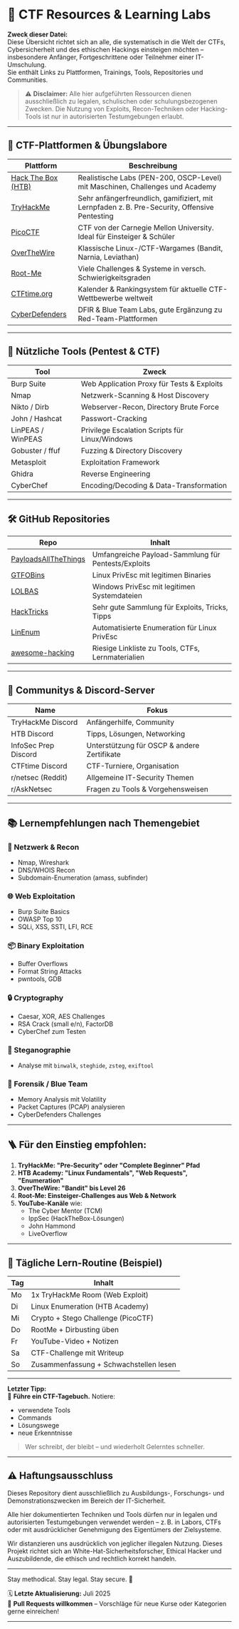 # 🧠 CTF Resources & Learning Labs

**Zweck dieser Datei:**  
Diese Übersicht richtet sich an alle, die systematisch in die Welt der CTFs, Cybersicherheit und des ethischen Hackings einsteigen möchten – insbesondere Anfänger, Fortgeschrittene oder Teilnehmer einer IT-Umschulung.  
Sie enthält Links zu Plattformen, Trainings, Tools, Repositories und Communities.

> ⚠️ **Disclaimer:** Alle hier aufgeführten Ressourcen dienen ausschließlich zu legalen, schulischen oder schulungsbezogenen Zwecken. Die Nutzung von Exploits, Recon-Techniken oder Hacking-Tools ist nur in autorisierten Testumgebungen erlaubt.

---

## 🧪 CTF-Plattformen & Übungslabore

| Plattform      | Beschreibung                                                   |
|----------------|----------------------------------------------------------------|
| [Hack The Box (HTB)](https://www.hackthebox.com/) | Realistische Labs (PEN-200, OSCP-Level) mit Maschinen, Challenges und Academy |
| [TryHackMe](https://tryhackme.com/)        | Sehr anfängerfreundlich, gamifiziert, mit Lernpfaden z. B. Pre-Security, Offensive Pentesting |
| [PicoCTF](https://picoctf.org)             | CTF von der Carnegie Mellon University. Ideal für Einsteiger & Schüler |
| [OverTheWire](https://overthewire.org/wargames/) | Klassische Linux-/CTF-Wargames (Bandit, Narnia, Leviathan) |
| [Root-Me](https://www.root-me.org/)        | Viele Challenges & Systeme in versch. Schwierigkeitsgraden |
| [CTFtime.org](https://ctftime.org/)        | Kalender & Rankingsystem für aktuelle CTF-Wettbewerbe weltweit |
| [CyberDefenders](https://cyberdefenders.org/) | DFIR & Blue Team Labs, gute Ergänzung zu Red-Team-Plattformen |

---

## 🧰 Nützliche Tools (Pentest & CTF)

| Tool           | Zweck                                         |
|----------------|-----------------------------------------------|
| Burp Suite     | Web Application Proxy für Tests & Exploits    |
| Nmap           | Netzwerk-Scanning & Host Discovery            |
| Nikto / Dirb   | Webserver-Recon, Directory Brute Force        |
| John / Hashcat | Passwort-Cracking                            |
| LinPEAS / WinPEAS | Privilege Escalation Scripts für Linux/Windows |
| Gobuster / ffuf| Fuzzing & Directory Discovery                 |
| Metasploit     | Exploitation Framework                        |
| Ghidra         | Reverse Engineering                           |
| CyberChef      | Encoding/Decoding & Data-Transformation       |

---

## 🛠️ GitHub Repositories

| Repo                                                   | Inhalt                                               |
|--------------------------------------------------------|------------------------------------------------------|
| [PayloadsAllTheThings](https://github.com/swisskyrepo/PayloadsAllTheThings) | Umfangreiche Payload-Sammlung für Pentests/Exploits |
| [GTFOBins](https://gtfobins.github.io/)                | Linux PrivEsc mit legitimen Binaries                |
| [LOLBAS](https://lolbas-project.github.io/)            | Windows PrivEsc mit legitimen Systemdateien         |
| [HackTricks](https://book.hacktricks.xyz/)             | Sehr gute Sammlung für Exploits, Tricks, Tipps      |
| [LinEnum](https://github.com/rebootuser/LinEnum)       | Automatisierte Enumeration für Linux PrivEsc        |
| [awesome-hacking](https://github.com/Hack-with-Github/Awesome-Hacking) | Riesige Linkliste zu Tools, CTFs, Lernmaterialien   |

---

## 💬 Communitys & Discord-Server

| Name                  | Fokus                            |
|-----------------------|----------------------------------|
| TryHackMe Discord     | Anfängerhilfe, Community         |
| HTB Discord           | Tipps, Lösungen, Networking      |
| InfoSec Prep Discord  | Unterstützung für OSCP & andere Zertifikate |
| CTFtime Discord       | CTF-Turniere, Organisation       |
| r/netsec (Reddit)     | Allgemeine IT-Security Themen    |
| r/AskNetsec           | Fragen zu Tools & Vorgehensweisen|

---

## 📚 Lernempfehlungen nach Themengebiet

### 🛜 Netzwerk & Recon

- Nmap, Wireshark
- DNS/WHOIS Recon
- Subdomain-Enumeration (amass, subfinder)

### 🌐 Web Exploitation

- Burp Suite Basics
- OWASP Top 10
- SQLi, XSS, SSTI, LFI, RCE

### 📦 Binary Exploitation

- Buffer Overflows
- Format String Attacks
- pwntools, GDB

### 🔒 Cryptography

- Caesar, XOR, AES Challenges
- RSA Crack (small e/n), FactorDB
- CyberChef zum Testen

### 🧠 Steganographie

- Analyse mit `binwalk`, `steghide`, `zsteg`, `exiftool`

### 🧬 Forensik / Blue Team

- Memory Analysis mit Volatility
- Packet Captures (PCAP) analysieren
- CyberDefenders Challenges

---

## 🪜 Für den Einstieg empfohlen:

1. **TryHackMe: "Pre-Security" oder "Complete Beginner" Pfad**  
2. **HTB Academy: "Linux Fundamentals", "Web Requests", "Enumeration"**
3. **OverTheWire: "Bandit" bis Level 26**
4. **Root-Me: Einsteiger-Challenges aus Web & Network**
5. **YouTube-Kanäle** wie:
   - The Cyber Mentor (TCM)
   - IppSec (HackTheBox-Lösungen)
   - John Hammond
   - LiveOverflow

---

## 🧭 Tägliche Lern-Routine (Beispiel)

| Tag | Inhalt                            |
|-----|-----------------------------------|
| Mo  | 1x TryHackMe Room (Web Exploit)   |
| Di  | Linux Enumeration (HTB Academy)   |
| Mi  | Crypto + Stego Challenge (PicoCTF)|
| Do  | RootMe + Dirbusting üben          |
| Fr  | YouTube-Video + Notizen           |
| Sa  | CTF-Challenge mit Writeup         |
| So  | Zusammenfassung + Schwachstellen lesen |

---

**Letzter Tipp:**  
📓 **Führe ein CTF-Tagebuch.** Notiere:
- verwendete Tools
- Commands
- Lösungswege
- neue Erkenntnisse

> Wer schreibt, der bleibt – und wiederholt Gelerntes schneller.

---

## ⚠️ Haftungsausschluss

Dieses Repository dient ausschließlich zu Ausbildungs-, Forschungs- und Demonstrationszwecken im Bereich der IT-Sicherheit.

Alle hier dokumentierten Techniken und Tools dürfen nur in legalen und autorisierten Testumgebungen verwendet werden – z. B. in Labors, CTFs oder mit ausdrücklicher Genehmigung des Eigentümers der Zielsysteme.

Wir distanzieren uns ausdrücklich von jeglicher illegalen Nutzung.
Dieses Projekt richtet sich an White-Hat-Sicherheitsforscher, Ethical Hacker und Auszubildende, die ethisch und rechtlich korrekt handeln.

--- 

Stay methodical. Stay legal. Stay secure. 🔐

🗓️ **Letzte Aktualisierung:** Juli 2025  
🤝 **Pull Requests willkommen** – Vorschläge für neue Kurse oder Kategorien gerne einreichen!

---